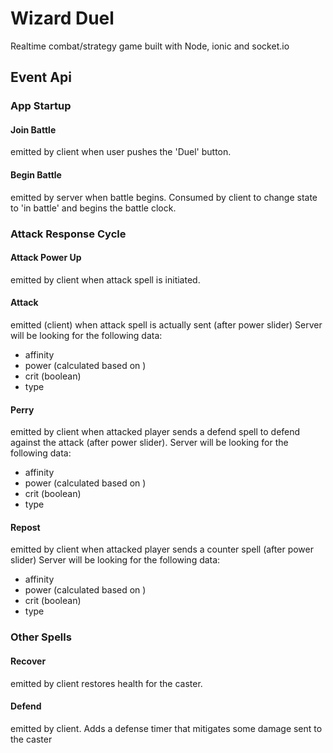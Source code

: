 # Wizard Duel

Realtime combat/strategy game built with Node, ionic and socket.io

## Event Api

### App Startup

#### Join Battle

emitted by client when user pushes the 'Duel' button.

#### Begin Battle

emitted by server when battle begins. Consumed by client to change state to 'in battle' and begins the battle clock.

### Attack Response Cycle

#### Attack Power Up

emitted by client when attack spell is initiated.

#### Attack

emitted (client) when attack spell is actually sent (after power slider)
Server will be looking for the following data:
- affinity
- power (calculated based on )
- crit (boolean)
- type

#### Perry

emitted by client when attacked player sends a defend spell to defend against the attack (after power slider).
Server will be looking for the following data:
- affinity
- power (calculated based on )
- crit (boolean)
- type

#### Repost

emitted by client when attacked player sends a counter spell (after power slider)
Server will be looking for the following data:
- affinity
- power (calculated based on )
- crit (boolean)
- type

### Other Spells

#### Recover

emitted by client restores health for the caster.

#### Defend

emitted by client. Adds a defense timer that mitigates some damage sent to the caster

